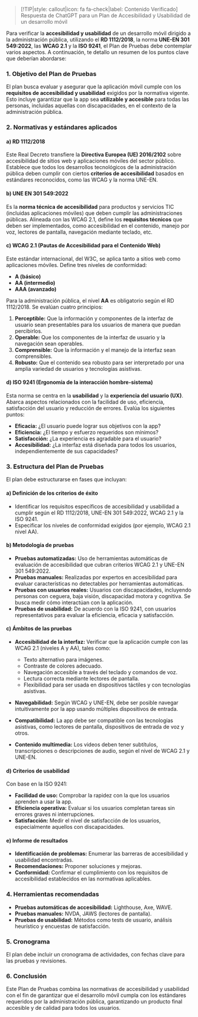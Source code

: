 > [!TIP|style: callout|icon: fa fa-check|label: Contenido Verificado]
> Respuesta de ChatGPT para un Plan de Accesibilidad y Usabilidad de un desarrollo móvil

Para verificar la **accesibilidad y usabilidad** de un desarrollo móvil dirigido a la administración pública, utilizando el **RD 1112/2018**, la norma **UNE-EN 301 549:2022**, las **WCAG 2.1** y la **ISO 9241**, el Plan de Pruebas debe contemplar varios aspectos. A continuación, te detallo un resumen de los puntos clave que deberían abordarse:

### 1. **Objetivo del Plan de Pruebas** <!-- {docsify-ignore} -->
El plan busca evaluar y asegurar que la aplicación móvil cumple con los **requisitos de accesibilidad y usabilidad** exigidos por la normativa vigente. Esto incluye garantizar que la app sea **utilizable y accesible** para todas las personas, incluidas aquellas con discapacidades, en el contexto de la administración pública.

### 2. **Normativas y estándares aplicados** <!-- {docsify-ignore} -->

#### a) **RD 1112/2018**
Este Real Decreto transfiere la **Directiva Europea (UE) 2016/2102** sobre accesibilidad de sitios web y aplicaciones móviles del sector público. Establece que todos los desarrollos tecnológicos de la administración pública deben cumplir con ciertos **criterios de accesibilidad** basados en estándares reconocidos, como las WCAG y la norma UNE-EN.

#### b) **UNE EN 301 549:2022**
Es la **norma técnica de accesibilidad** para productos y servicios TIC (incluidas aplicaciones móviles) que deben cumplir las administraciones públicas. Alineada con las WCAG 2.1, define los **requisitos técnicos** que deben ser implementados, como accesibilidad en el contenido, manejo por voz, lectores de pantalla, navegación mediante teclado, etc.

#### c) **WCAG 2.1 (Pautas de Accesibilidad para el Contenido Web)**
Este estándar internacional, del W3C, se aplica tanto a sitios web como aplicaciones móviles. Define tres niveles de conformidad:
- **A (básico)**
- **AA (intermedio)**
- **AAA (avanzado)**

Para la administración pública, el nivel **AA** es obligatorio según el RD 1112/2018. Se evalúan cuatro principios: 
1. **Perceptible:** Que la información y componentes de la interfaz de usuario sean presentables para los usuarios de manera que puedan percibirlos.
2. **Operable:** Que los componentes de la interfaz de usuario y la navegación sean operables.
3. **Comprensible:** Que la información y el manejo de la interfaz sean comprensibles.
4. **Robusto:** Que el contenido sea robusto para ser interpretado por una amplia variedad de usuarios y tecnologías asistivas.

#### d) **ISO 9241 (Ergonomía de la interacción hombre-sistema)**
Esta norma se centra en la **usabilidad** y la **experiencia del usuario (UX)**. Abarca aspectos relacionados con la facilidad de uso, eficiencia, satisfacción del usuario y reducción de errores. Evalúa los siguientes puntos:
- **Eficacia:** ¿El usuario puede lograr sus objetivos con la app?
- **Eficiencia:** ¿El tiempo y esfuerzo requeridos son mínimos?
- **Satisfacción:** ¿La experiencia es agradable para el usuario?
- **Accesibilidad:** ¿La interfaz está diseñada para todos los usuarios, independientemente de sus capacidades?

### 3. **Estructura del Plan de Pruebas** <!-- {docsify-ignore} -->
El plan debe estructurarse en fases que incluyan:

#### a) **Definición de los criterios de éxito**
- Identificar los requisitos específicos de accesibilidad y usabilidad a cumplir según el RD 1112/2018, UNE-EN 301 549:2022, WCAG 2.1 y la ISO 9241.
- Especificar los niveles de conformidad exigidos (por ejemplo, WCAG 2.1 nivel AA).

#### b) **Metodología de pruebas**
- **Pruebas automatizadas:** Uso de herramientas automáticas de evaluación de accesibilidad que cubran criterios WCAG 2.1 y UNE-EN 301 549:2022.
- **Pruebas manuales:** Realizadas por expertos en accesibilidad para evaluar características no detectables por herramientas automáticas.
- **Pruebas con usuarios reales:** Usuarios con discapacidades, incluyendo personas con ceguera, baja visión, discapacidad motora y cognitiva. Se busca medir cómo interactúan con la aplicación.
- **Pruebas de usabilidad:** De acuerdo con la ISO 9241, con usuarios representativos para evaluar la eficiencia, eficacia y satisfacción.

#### c) **Ámbitos de las pruebas**
- **Accesibilidad de la interfaz:** Verificar que la aplicación cumple con las WCAG 2.1 (niveles A y AA), tales como:
  - Texto alternativo para imágenes.
  - Contraste de colores adecuado.
  - Navegación accesible a través del teclado y comandos de voz.
  - Lectura correcta mediante lectores de pantalla.
  - Flexibilidad para ser usada en dispositivos táctiles y con tecnologías asistivas.
  
- **Navegabilidad:** Según WCAG y UNE-EN, debe ser posible navegar intuitivamente por la app usando múltiples dispositivos de entrada.
  
- **Compatibilidad:** La app debe ser compatible con las tecnologías asistivas, como lectores de pantalla, dispositivos de entrada de voz y otros.
  
- **Contenido multimedia:** Los videos deben tener subtítulos, transcripciones o descripciones de audio, según el nivel de WCAG 2.1 y UNE-EN.

#### d) **Criterios de usabilidad**
Con base en la ISO 9241:
- **Facilidad de uso:** Comprobar la rapidez con la que los usuarios aprenden a usar la app.
- **Eficiencia operativa:** Evaluar si los usuarios completan tareas sin errores graves ni interrupciones.
- **Satisfacción:** Medir el nivel de satisfacción de los usuarios, especialmente aquellos con discapacidades.

#### e) **Informe de resultados**
- **Identificación de problemas:** Enumerar las barreras de accesibilidad y usabilidad encontradas.
- **Recomendaciones:** Proponer soluciones y mejoras.
- **Conformidad:** Confirmar el cumplimiento con los requisitos de accesibilidad establecidos en las normativas aplicables.

### 4. **Herramientas recomendadas** <!-- {docsify-ignore} -->
- **Pruebas automáticas de accesibilidad:** Lighthouse, Axe, WAVE.
- **Pruebas manuales:** NVDA, JAWS (lectores de pantalla).
- **Pruebas de usabilidad:** Métodos como tests de usuario, análisis heurístico y encuestas de satisfacción.

### 5. **Cronograma** <!-- {docsify-ignore} -->
El plan debe incluir un cronograma de actividades, con fechas clave para las pruebas y revisiones.

### 6. **Conclusión** <!-- {docsify-ignore} -->
Este Plan de Pruebas combina las normativas de accesibilidad y usabilidad con el fin de garantizar que el desarrollo móvil cumpla con los estándares requeridos por la administración pública, garantizando un producto final accesible y de calidad para todos los usuarios.